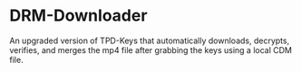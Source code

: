 # DRM-Downloader
An upgraded version of TPD-Keys that automatically downloads, decrypts, verifies, and merges the mp4 file after grabbing the keys using a local CDM file. 
